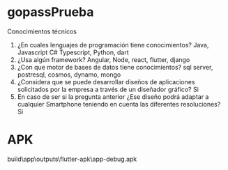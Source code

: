 # gopassPrueba
Conocimientos técnicos
1. ¿En cuales lenguajes de programación tiene conocimientos?
Java,
Javascript
C#
Typescript,
Python,
dart
2. ¿Usa algún framework?
Angular,
Node,
react,
flutter,
django
3. ¿Con que motor de bases de datos tiene conocimientos?
sql server,
postresql,
cosmos,
dynamo,
mongo
4. ¿Considera que se puede desarrollar diseños de aplicaciones solicitados por
la empresa a través de un diseñador gráfico?
Si
5. En caso de ser si la pregunta anterior ¿Ese diseño podrá adaptar a cualquier
Smartphone teniendo en cuenta las diferentes resoluciones?
Si

# APK

build\app\outputs\flutter-apk\app-debug.apk

